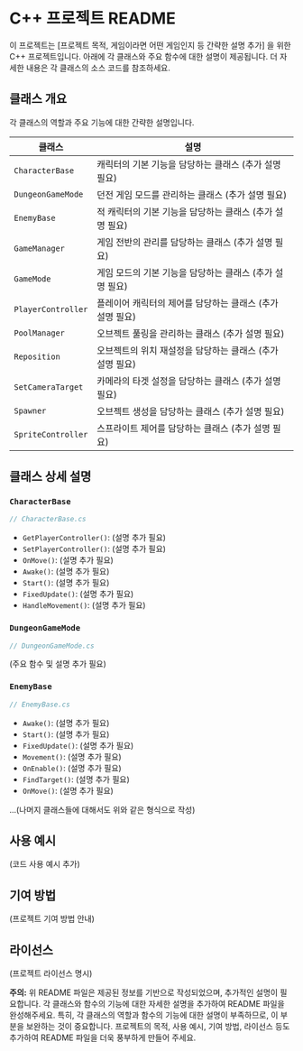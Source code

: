# C++ 프로젝트 README

이 프로젝트는 [프로젝트 목적, 게임이라면 어떤 게임인지 등 간략한 설명 추가] 을 위한 C++ 프로젝트입니다.  아래에 각 클래스와 주요 함수에 대한 설명이 제공됩니다.  더 자세한 내용은 각 클래스의 소스 코드를 참조하세요.


## 클래스 개요

각 클래스의 역할과 주요 기능에 대한 간략한 설명입니다.

| 클래스        | 설명                                                                                   |
|----------------|----------------------------------------------------------------------------------------|
| `CharacterBase` | 캐릭터의 기본 기능을 담당하는 클래스 (추가 설명 필요)                            |
| `DungeonGameMode` | 던전 게임 모드를 관리하는 클래스 (추가 설명 필요)                             |
| `EnemyBase`      | 적 캐릭터의 기본 기능을 담당하는 클래스 (추가 설명 필요)                              |
| `GameManager`    | 게임 전반의 관리를 담당하는 클래스 (추가 설명 필요)                                |
| `GameMode`       | 게임 모드의 기본 기능을 담당하는 클래스 (추가 설명 필요)                            |
| `PlayerController` | 플레이어 캐릭터의 제어를 담당하는 클래스 (추가 설명 필요)                         |
| `PoolManager`    | 오브젝트 풀링을 관리하는 클래스 (추가 설명 필요)                                   |
| `Reposition`     | 오브젝트의 위치 재설정을 담당하는 클래스 (추가 설명 필요)                             |
| `SetCameraTarget` | 카메라의 타겟 설정을 담당하는 클래스 (추가 설명 필요)                             |
| `Spawner`        | 오브젝트 생성을 담당하는 클래스 (추가 설명 필요)                                     |
| `SpriteController` | 스프라이트 제어를 담당하는 클래스 (추가 설명 필요)                               |


## 클래스 상세 설명

### `CharacterBase`

```cpp
// CharacterBase.cs
```

- `GetPlayerController()`:  (설명 추가 필요)
- `SetPlayerController()`: (설명 추가 필요)
- `OnMove()`: (설명 추가 필요)
- `Awake()`: (설명 추가 필요)
- `Start()`: (설명 추가 필요)
- `FixedUpdate()`: (설명 추가 필요)
- `HandleMovement()`: (설명 추가 필요)


### `DungeonGameMode`

```cpp
// DungeonGameMode.cs
```

(주요 함수 및 설명 추가 필요)


### `EnemyBase`

```cpp
// EnemyBase.cs
```

- `Awake()`: (설명 추가 필요)
- `Start()`: (설명 추가 필요)
- `FixedUpdate()`: (설명 추가 필요)
- `Movement()`: (설명 추가 필요)
- `OnEnable()`: (설명 추가 필요)
- `FindTarget()`: (설명 추가 필요)
- `OnMove()`: (설명 추가 필요)

...(나머지 클래스들에 대해서도 위와 같은 형식으로 작성)


## 사용 예시

(코드 사용 예시 추가)


## 기여 방법

(프로젝트 기여 방법 안내)


## 라이선스

(프로젝트 라이선스 명시)


**주의:** 위 README 파일은 제공된 정보를 기반으로 작성되었으며, 추가적인 설명이 필요합니다. 각 클래스와 함수의 기능에 대한 자세한 설명을 추가하여 README 파일을 완성해주세요.  특히, 각 클래스의 역할과 함수의 기능에 대한 설명이 부족하므로, 이 부분을 보완하는 것이 중요합니다.  프로젝트의 목적, 사용 예시, 기여 방법, 라이선스 등도 추가하여  README 파일을 더욱 풍부하게 만들어 주세요.
